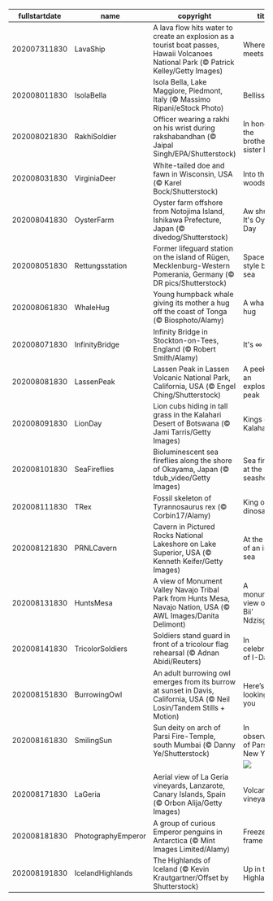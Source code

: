 |fullstartdate|name|copyright|title|image|
|--|--|--|--|--|
202007311830|LavaShip|A lava flow hits water to create an explosion as a tourist boat passes, Hawaii Volcanoes National Park (© Patrick Kelley/Getty Images)|Where fire meets water|![](/en-IN/2020/08/202007311830LavaShip.jpg)|
202008011830|IsolaBella|Isola Bella, Lake Maggiore, Piedmont, Italy (© Massimo Ripani/eStock Photo)|Bellissima!|![](/en-IN/2020/08/202008011830IsolaBella.jpg)|
202008021830|RakhiSoldier|Officer wearing a rakhi on his wrist during rakshabandhan (© Jaipal Singh/EPA/Shutterstock)|In honour of the brother-sister bond|![](/en-IN/2020/08/202008021830RakhiSoldier.jpg)|
202008031830|VirginiaDeer|White-tailed doe and fawn in Wisconsin, USA (© Karel Bock/Shutterstock)|Into the woods|![](/en-IN/2020/08/202008031830VirginiaDeer.jpg)|
202008041830|OysterFarm|Oyster farm offshore from Notojima Island, Ishikawa Prefecture, Japan (© divedog/Shutterstock)|Aw shucks, It's Oyster Day|![](/en-IN/2020/08/202008041830OysterFarm.jpg)|
202008051830|Rettungsstation|Former lifeguard station on the island of Rügen, Mecklenburg-Western Pomerania, Germany (© DR pics/Shutterstock)|Space-age style by the sea|![](/en-IN/2020/08/202008051830Rettungsstation.jpg)|
202008061830|WhaleHug|Young humpback whale giving its mother a hug off the coast of Tonga (© Biosphoto/Alamy)|A whale of a hug|![](/en-IN/2020/08/202008061830WhaleHug.jpg)|
202008071830|InfinityBridge|Infinity Bridge in Stockton-on-Tees, England (© Robert Smith/Alamy)|It's ∞ Day!|![](/en-IN/2020/08/202008071830InfinityBridge.jpg)|
202008081830|LassenPeak|Lassen Peak in Lassen Volcanic National Park, California, USA (© Engel Ching/Shutterstock)|A peek at an explosive peak|![](/en-IN/2020/08/202008081830LassenPeak.jpg)|
202008091830|LionDay|Lion cubs hiding in tall grass in the Kalahari Desert of Botswana (© Jami Tarris/Getty Images)|Kings of the Kalahari|![](/en-IN/2020/08/202008091830LionDay.jpg)|
202008101830|SeaFireflies|Bioluminescent sea fireflies along the shore of Okayama, Japan (© tdub_video/Getty Images)|Sea fireflies at the seashore|![](/en-IN/2020/08/202008101830SeaFireflies.jpg)|
202008111830|TRex|Fossil skeleton of Tyrannosaurus rex (© Corbin17/Alamy)|King of the dinosaurs|![](/en-IN/2020/08/202008111830TRex.jpg)|
202008121830|PRNLCavern|Cavern in Pictured Rocks National Lakeshore on Lake Superior, USA (© Kenneth Keifer/Getty Images)|At the shore of an inland sea|![](/en-IN/2020/08/202008121830PRNLCavern.jpg)|
202008131830|HuntsMesa|A view of Monument Valley Navajo Tribal Park from Hunts Mesa, Navajo Nation, USA (© AWL Images/Danita Delimont)|A monumental view of 'Tsé Biiʼ Ndzisgaii'|![](/en-IN/2020/08/202008131830HuntsMesa.jpg)|
202008141830|TricolorSoldiers|Soldiers stand guard in front of a tricolour flag rehearsal (© Adnan Abidi/Reuters)|In celebration of I-Day|![](/en-IN/2020/08/202008141830TricolorSoldiers.jpg)|
202008151830|BurrowingOwl|An adult burrowing owl emerges from its burrow at sunset in Davis, California, USA (© Neil Losin/Tandem Stills + Motion)|Here’s looking at you|![](/en-IN/2020/08/202008151830BurrowingOwl.jpg)|
202008161830|SmilingSun|Sun deity on arch of Parsi Fire-Temple, south Mumbai (© Danny Ye/Shutterstock)|In observance of Parsi New Year|![](/en-IN/2020/08/202008161830SmilingSun.jpg)|
||||![](/en-IN/2020/08/.jpg)|
202008171830|LaGeria|Aerial view of La Geria vineyards, Lanzarote, Canary Islands, Spain (© Orbon Alija/Getty Images)|Volcanic vineyards|![](/en-IN/2020/08/202008171830LaGeria.jpg)|
202008181830|PhotographyEmperor|A group of curious Emperor penguins in Antarctica (© Mint Images Limited/Alamy)|Freeze frame|![](/en-IN/2020/08/202008181830PhotographyEmperor.jpg)|
202008191830|IcelandHighlands|The Highlands of Iceland (© Kevin Krautgartner/Offset by Shutterstock)|Up in the Highlands|![](/en-IN/2020/08/202008191830IcelandHighlands.jpg)|
